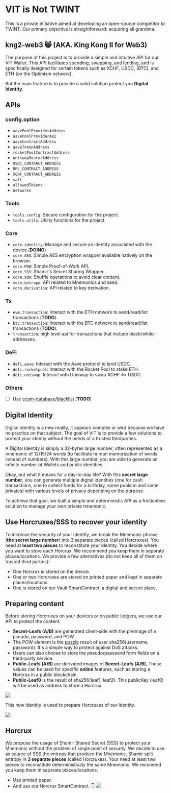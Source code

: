 # VIT is Not TWINT
This is a private initiative aimed at developing an open-source competitor to TWINT. Our primary objective is straightforward: acquiring all grandma.

## kng2-web3 😸 (AKA. King Kong II for Web3)
The purpose of this project is to provide a simple and intuitive API for our VIT Wallet. This API facilitates spending, swapping, and lending, and is specifically designed for certain tokens such as XCHF, USDC, (BTC), and ETH (on the Optimism network).

But the main feature is to provide a solid solution protect you **Digital Identity**.

## APIs
### config.option
* `aavePoolProviderAddress`
* `aavePoolProviderABI`
* `aaveContractAddress`
* `aaveTokenAddress`
* `rocketPoolContractAddress`
* `uniswapRouterAddress` 
* `USDC_CONTRACT_ADDRESS`
* `RPL_CONTRACT_ADDRESS`
* `XCHF_CONTRACT_ADDRESS`
* `salt`
* `allowedTokens`
* `networks`

### Tools
- `tools.config`: Secure configuration for the project.
- `tools.utils`: Utility functions for the project.

### Core
- `core.identity`: Manage and secure an identity associated with the device (**DOING**)
- `core.AES`: Simple AES encryption wrapper available natively on the browser.
- `core.POW`: Simple Proof-of-Work API.
- `core.SSS`: Shamir's Secret Sharing Wrapper.
- `core.XOR`: Shuffle operations to avoid clear content.
- `core.entropy`: API related to Mnemonics and seed.
- `core.derivation`: API related to key derivation.

### Tx
- `evm.transaction`: Interact with the ETH network to send/read/list transactions (**TODO**).
- `btc.transaction`: Interact with the BTC network to send/read/list transactions (**TODO**).
- `transaction`: high level api for transactions that include  black/white-addresses.

### DeFi
- `defi.aave`: Interact with the Aave protocol to lend USDC.
- `defi.rocketpool`: Interact with the Rocket Pool to stake ETH.
- `defi.uniswap`: Interact with Uniswap to swap XCHF <=> USDC.

### Others
- [ ] Use [scam-database/blacklist](https://github.com/scamsniffer/scam-database/tree/main/blacklist) (**TODO**)


## Digital Identity
Digital identity is a new reality, it appears complex or wird because we have no practice on that subject. The goal of VIT is to provide a few solutions to protect your identiy without the needs of a trusted thirdparties.

A Digital Identity is simply a 32-bytes large number, often represented as a mnemonic of 12/15/24 words (to facilitate human memorization of words instead of numbers). With this large number, you are able to generate an infinite number of Wallets and public identities.

Okay, but what it means for a day-to-day life? With this **secret large number**, you can generate multiple digital identities (one for cash transactions, one to collect funds for a birthday, some publicm and some privates) with various levels of privacy depending on the purpose.

To achieve that goal, we built a simple and deterministic API as a frictionless solution to manage your own private mnemonic.

## Use Horcruxes/SSS to recover your identity
To increase the security of your identity, we break the Mnemonic phrase (**the secret large number**) into 3 separate pieces (called Horcruxes). You need at **least two pieces** to reconstitute your identity. You decide where you want to store each Horcrux. We recommend you keep them in separate places/locations. We provide a few alternatives (do not keep all of them on trusted third parties):

* One Horcrux is stored on the device.
* One or two Horcruxes are stored on printed paper and kept in separate places/locations.
* One is stored on our Vault SmartContract, a digital and secure place.


## Preparing content
Before storing Horcruxes on your devices or on public ledgers, we use our API to protect the content.

* **Secret-Leafs (A/B)** are generated client-side with the preimage of a pseudo, password, and POW. 
* The POW element is the [puzzle](https://en.wikipedia.org/wiki/Proof_of_work#List_of_proof-of-work_functions) result of user sha256(username, password). It's a simple way to protect against DoS attacks. 
* Users can also choose to store the pseudo/password form fields on a third-party service.
* **Public-Leafs (A/B)** are derivated images of **Secret-Leafs (A/B)**, These values can be used for specific **online** features, such as storing a Horcrux in a public blockchain.
* **Public-Leaf0** is the result of sha256(leaf1, leaf2). This publicKey (leaf0) will be used as address to store a Horcrux.


[![](https://mermaid.ink/img/pako:eNqdV1tv4jgU_itRRiN1tIByv_StQCuNVM0-lN2XYR6c2AELkzCOMy3T9r-PnUuxHRLYdSSU-Hzn9vn42LyaaQGReWtuKDhsjdVynRt8lFXSTByqhOB0ShDIykb0z9fld_FpTUtWUASnFYY_jOl0aryJafut1bn7gJ-ETiecN0KUw-alVTkh3TejRClF7E4GzE8ArwO0prS4G5kcd2vOmM6mxl1_ai5PzeupRX-K06NF3k2MeG4cVCWiOdijm-_i7ceXRtaYPRTPdjP_F3_tZLWPK7Nbdnaczg4oS9nYQgmiFj8XFEpoza14zIm5R3QPMOQV8irEa5Nt0R6tzVv-ClEGKsLW5kQS_QsoBglBpcC8tuGbCUh3G1pU3Hat-rzFDLWKQn6geA_ocVGQgjaIT_eL-8XDg4ThWRc51FAZH1C2xBBlWAVtS3ITWRPDtqzPEyMOZk7o-VYcWW78-Us_iDnnBVFN3_G4gUDoR4P6HwGetRB8GHBnvhN7th0GXqgY6GI_qx9dDqBNYIVemMyR7dquZZ0LVEdafDj2mYg0IN0kN_HMt9phc1YHv-QACc6R7M-th-JPDUiV8krM57vNeIGcAL3aSGpe7VYcu6G1nPfETisGfCjeAaXF8xYBOJpBVuTsAewxOTaI9ZpnRVFSpVvEjH0pvifGL0QhyMHEELuFaOpP-He7w-zg8CLTBxJE5tpW-oQi8UiwnLf0EZpqcZ3qEBEpqUq-8iNMdgjZTI-wtj884nw3vuiYETS86ghu0ON1mYOUn0lyUPXW9eNZ4AR2EDmO504M_hmGge8Gru1EYj-Fs9iy48AKI89V9lNjbpjJWq5tjYTwKHXMo1r3G4qOct3iTQ7IMAGNfDW6NZrSKF54tKNN9AN3tsn9b6ZqsxeYIEVxuADJC4Z6kfULq4apifIC9QHUMJeXBv8CDBd532cQBOeRmltPPEoP-lmhPEXfqn2iWNRPPN6s-vZ4XwU3tuWIs4r_OL4_MayZFytFSdjTOd0LDpwTUZ5yGDBQ7vr5-66XJakOU5OPQGxBqGEE5494s2UjoXW4KyBLQHcjS9jB_q5YiSG6Arng98iduKCo555rB66-4Gh1HTUSWCUoydIwyyTkhmL59CCCJ60ZwCI_Y2oUqUeo4VKKWT-LLIv40GFqNSJlcQsIjlojUxF1ExhZAsQPUKpR5PsOHzpI73U9VEr4jVWghq44GSZkdTwga6gRdgB76IjrAM6pP7qWd_kW2em5Jz3bOekNXv46PU_SC4Pr_fknvel_cBdIN8zrnYVSkFE06E2ova_zd_5HojpAwNA9xPw4NG8zQEo0MUHFiqdjnpq3jFaoAy0x4P9z9i3q_Q9TVEve)](https://mermaid-js.github.io/mermaid-live-editor/edit/#pako:eNqdV1tv4jgU_itRRiN1tIByv_StQCuNVM0-lN2XYR6c2AELkzCOMy3T9r-PnUuxHRLYdSSU-Hzn9vn42LyaaQGReWtuKDhsjdVynRt8lFXSTByqhOB0ShDIykb0z9fld_FpTUtWUASnFYY_jOl0aryJafut1bn7gJ-ETiecN0KUw-alVTkh3TejRClF7E4GzE8ArwO0prS4G5kcd2vOmM6mxl1_ai5PzeupRX-K06NF3k2MeG4cVCWiOdijm-_i7ceXRtaYPRTPdjP_F3_tZLWPK7Nbdnaczg4oS9nYQgmiFj8XFEpoza14zIm5R3QPMOQV8irEa5Nt0R6tzVv-ClEGKsLW5kQS_QsoBglBpcC8tuGbCUh3G1pU3Hat-rzFDLWKQn6geA_ocVGQgjaIT_eL-8XDg4ThWRc51FAZH1C2xBBlWAVtS3ITWRPDtqzPEyMOZk7o-VYcWW78-Us_iDnnBVFN3_G4gUDoR4P6HwGetRB8GHBnvhN7th0GXqgY6GI_qx9dDqBNYIVemMyR7dquZZ0LVEdafDj2mYg0IN0kN_HMt9phc1YHv-QACc6R7M-th-JPDUiV8krM57vNeIGcAL3aSGpe7VYcu6G1nPfETisGfCjeAaXF8xYBOJpBVuTsAewxOTaI9ZpnRVFSpVvEjH0pvifGL0QhyMHEELuFaOpP-He7w-zg8CLTBxJE5tpW-oQi8UiwnLf0EZpqcZ3qEBEpqUq-8iNMdgjZTI-wtj884nw3vuiYETS86ghu0ON1mYOUn0lyUPXW9eNZ4AR2EDmO504M_hmGge8Gru1EYj-Fs9iy48AKI89V9lNjbpjJWq5tjYTwKHXMo1r3G4qOct3iTQ7IMAGNfDW6NZrSKF54tKNN9AN3tsn9b6ZqsxeYIEVxuADJC4Z6kfULq4apifIC9QHUMJeXBv8CDBd532cQBOeRmltPPEoP-lmhPEXfqn2iWNRPPN6s-vZ4XwU3tuWIs4r_OL4_MayZFytFSdjTOd0LDpwTUZ5yGDBQ7vr5-66XJakOU5OPQGxBqGEE5494s2UjoXW4KyBLQHcjS9jB_q5YiSG6Arng98iduKCo555rB66-4Gh1HTUSWCUoydIwyyTkhmL59CCCJ60ZwCI_Y2oUqUeo4VKKWT-LLIv40GFqNSJlcQsIjlojUxF1ExhZAsQPUKpR5PsOHzpI73U9VEr4jVWghq44GSZkdTwga6gRdgB76IjrAM6pP7qWd_kW2em5Jz3bOekNXv46PU_SC4Pr_fknvel_cBdIN8zrnYVSkFE06E2ova_zd_5HojpAwNA9xPw4NG8zQEo0MUHFiqdjnpq3jFaoAy0x4P9z9i3q_Q9TVEve)

This how identity is used to prepare Horcruxes of our Identity.


[![](https://mermaid.ink/img/pako:eNqdV1uP4jYU_itR0EpMl2FyJyDtSp2bKnXUrcSofVj2wUkcsAgJdZyZoaP573ucC7EdEmiNROSc79w-Hx8773qYRVhf6DlDDN8TtKZod_1irVINxvdffmjX11-15XJ5k2oLbblBO0K1JQ4pZnxG8U26SitwaUHbZDSkxds4LzGTPM9v0ivtXVNGpcJHZZt72ZE3TFtBZaGVLDRUsM34SvvytZaNBDMlpATXEYDRSvpRPdrXHJSzjOIm8jSDwClZb5iWxZUIkuVPtMbf90XwOz780L5oBUmZ5Xrjo6mrlZJ9GWGRY5qiHZ7sUZ6_ZjQazL_huNECzyTCKSPscLRU5lyQqKvVuBC1WregtRe1jj5KCioOW-nR1klpQ3kp3KBRNV8ImbRvSxCECBXz2691KYyqcIogIeFxYUTupKwvpkysgWrOJX9--3vEZ6dkPExZ1qAl8UIzDcPY5RoEnb3Cv8tncrZHpWOu_M1nwDcrdnPk_6OqFX2i7zDdIRLBpnvnopXONniHVzpwqUc4RkXCVvpEEP2FKEFBgnOOea_MrfQAhds1zYo0qlRfN4ThWpHL95TsED3cZUlGK8To4e7h7vFRwMDSZGmkoGIYkWiJYcqIDNrkydg3JpyjTxNt7k2tmeMac9-w55-uukHcQllhquhbDhjwuL7fq38M8KQF72jAnrrW3DHNmefMJANN7Cf1_fMB1Ak84zcmcmTapm0YpwJVkVBEhmWeiEgB0nUwnk9dox4msNo7EwNMSIpFf3Y5JH9yQLIUKjG93a6HC6QFdGojKHk1a_Hcnhn3tx2xVYsRDMk7ojR73WAUDWYQZyl7hJMnOVSI1Qqyojgowg30GtiUMJ9oL5hGKEUTje-WRFFfkn_rHWZ6-zeRPhTg5FbZSiPs858AS-GUHKCpFJep9hERJkUOKz_AZIMQzXQIq_vDE0m3w4tOWIL7Vx1Ha_x0WeYohHNQDKrcuu586lme6fmW5dgTDaazmefanm1aPt9Ps-ncMOeeMfMdW9pPlbl-Jku5sjWCBKJUMU9y3a8pPoh1S9YpSvoJqOTPg1ujKo3sDaIdbKJH3Mkm97-ZKs2eYSLJsv0ZCL_cdCLrFlYJkxOFAnVRpGDOLw15QYxkaden53mnkYpbh_-kHvRPgdMQ_1HsAsmieuJBs-rag76KxqZh8bMK_izXnWjG1JlLRZmw5SndMw6slihHOgwYyrfd_F3biYNQhcnJ-2huRJGC4Zw_8evpQGgN7gLIPaLbgSVsYN8KlsOd7ALkHVzptvyCIp97tunZ6oLj58uoEcAyQUEczuJYQK4pEU-PhPOkNIMoS0-YGkSqESq4kBLWzSKOfRgqTK5GLC1uFqGD0shkRNkEBpYAwwFKFYpc14KhgtRe10GFCdz_OarvihOTJHk-7LHR1wgbgNl3xDUAq-2PtuGcv0U2enarZ1qtXu_lr9FzBL2Zd7k_t9W7_g_uPOGGebmzmRCk7_d642rwLfEBHxLFPoIPp4eIwHGoL2KU5Hiiwydotjykob5gtMANqP6yr1EfPwGx6qMs)](https://mermaid-js.github.io/mermaid-live-editor/edit/#pako:eNqdV1uP4jYU_itR0EpMl2FyJyDtSp2bKnXUrcSofVj2wUkcsAgJdZyZoaP573ucC7EdEmiNROSc79w-Hx8773qYRVhf6DlDDN8TtKZod_1irVINxvdffmjX11-15XJ5k2oLbblBO0K1JQ4pZnxG8U26SitwaUHbZDSkxds4LzGTPM9v0ivtXVNGpcJHZZt72ZE3TFtBZaGVLDRUsM34SvvytZaNBDMlpATXEYDRSvpRPdrXHJSzjOIm8jSDwClZb5iWxZUIkuVPtMbf90XwOz780L5oBUmZ5Xrjo6mrlZJ9GWGRY5qiHZ7sUZ6_ZjQazL_huNECzyTCKSPscLRU5lyQqKvVuBC1WregtRe1jj5KCioOW-nR1klpQ3kp3KBRNV8ImbRvSxCECBXz2691KYyqcIogIeFxYUTupKwvpkysgWrOJX9--3vEZ6dkPExZ1qAl8UIzDcPY5RoEnb3Cv8tncrZHpWOu_M1nwDcrdnPk_6OqFX2i7zDdIRLBpnvnopXONniHVzpwqUc4RkXCVvpEEP2FKEFBgnOOea_MrfQAhds1zYo0qlRfN4ThWpHL95TsED3cZUlGK8To4e7h7vFRwMDSZGmkoGIYkWiJYcqIDNrkydg3JpyjTxNt7k2tmeMac9-w55-uukHcQllhquhbDhjwuL7fq38M8KQF72jAnrrW3DHNmefMJANN7Cf1_fMB1Ak84zcmcmTapm0YpwJVkVBEhmWeiEgB0nUwnk9dox4msNo7EwNMSIpFf3Y5JH9yQLIUKjG93a6HC6QFdGojKHk1a_Hcnhn3tx2xVYsRDMk7ojR73WAUDWYQZyl7hJMnOVSI1Qqyojgowg30GtiUMJ9oL5hGKEUTje-WRFFfkn_rHWZ6-zeRPhTg5FbZSiPs858AS-GUHKCpFJep9hERJkUOKz_AZIMQzXQIq_vDE0m3w4tOWIL7Vx1Ha_x0WeYohHNQDKrcuu586lme6fmW5dgTDaazmefanm1aPt9Ps-ncMOeeMfMdW9pPlbl-Jku5sjWCBKJUMU9y3a8pPoh1S9YpSvoJqOTPg1ujKo3sDaIdbKJH3Mkm97-ZKs2eYSLJsv0ZCL_cdCLrFlYJkxOFAnVRpGDOLw15QYxkaden53mnkYpbh_-kHvRPgdMQ_1HsAsmieuJBs-rag76KxqZh8bMK_izXnWjG1JlLRZmw5SndMw6slihHOgwYyrfd_F3biYNQhcnJ-2huRJGC4Zw_8evpQGgN7gLIPaLbgSVsYN8KlsOd7ALkHVzptvyCIp97tunZ6oLj58uoEcAyQUEczuJYQK4pEU-PhPOkNIMoS0-YGkSqESq4kBLWzSKOfRgqTK5GLC1uFqGD0shkRNkEBpYAwwFKFYpc14KhgtRe10GFCdz_OarvihOTJHk-7LHR1wgbgNl3xDUAq-2PtuGcv0U2enarZ1qtXu_lr9FzBL2Zd7k_t9W7_g_uPOGGebmzmRCk7_d642rwLfEBHxLFPoIPp4eIwHGoL2KU5Hiiwydotjykob5gtMANqP6yr1EfPwGx6qMs)

## Horcrux
We propose the usage of Shamir Shared Secret (SSS) to protect your Mnemonic without the problem of single point of security. We decide to use as source of SSS the entropy that produce the Mnemonic. Shamir split entropy in **3 separate pieces** (called Horcruxes). Your need at least two pieces to reconstitute deterministicaly the same Mnemonic. We recomend you keep them in separate places/locations:

* Use printed paper.
* And use our Horcrux SmartContract. 👇
[![](https://mermaid.ink/img/pako:eNqdV-mO2zYQfhVBQQBv61V1SzaQBboXFsii-bFGESAOCkoa2ax1OBS1u84iL5VH6JN1dNkSZcluacAQNd9cH4dD6k320wDkuZxxwuGWkhUj8eWzvkyWiYRjnTKf5a-_JdLl5ZX0UM0UnwGiJ4qiXEhzactSDj6HQMrWhAFi01B6WpOYssrINvci6n-E3YiRjKeMrEDaIKpxXsZ0FP8mCaNSKMaXX76WbgqD8AXNfZ1LzyTK4QiGwbecMpjXXhtx_bqG_I25tQKM84xLHkgQb_mQ0sF3C9B6WWDuFg-flcXn2nIt-CDlNOG6ZU_KkC8O2g28UC3CryQ_CqqqRxpAwinfTbYky15SFlx02H4GRsNdyZ6AzzNgCYnhBL67GC3x2GLQ4K8mnNI6zrFGOvLG_ZAc5y1OsZQ-lkv69PD7JKfBr_ts__kpfbg6lJrIe62452-OC0aCRliRfyXF9BXLeF_0NcnyVI6BxYQGuFHeipdLma8hhqU8x8cAQpJHfClPW6I_CaPEiyArMG-VoaXsEX-zYmmeBJXqy5pyqBUL-ZbRmLDdTRqlrEK8u7u5u7m_b2Ey8NMkEFAhjqBtiQPjtAtaZ9HEVaeSpqrvp9LMVnTHtNSZqxqz9xf9IK6RVWCCvm6iAbvQdwf19wEetWDvDRiKpc9MTXNs0-kYaGI_qu-eDqBOYAGvvM2RZmiGqh4LVESqOHTtSEQCkK28yUyx1HpoyOrgrB1gRBNo-zPK0fHXDagrxUpMrjer8QI5AHq14ZW8arV4Zjjq7XVPrNdigqPjnTCWvqxx84xmEKYJv8cjINpViOUSs2Lg5f4auBRnxXwqYRsJSEKmUrFbIkH9iX6vd5hmb1_b9BEPomthK70Dt_i1YAmebCM0leIy1SEi_Ah7PbARJhtE20yPsLo_PNJkM77olEcwvOoQrODxvMyJj22tHVS5da2ZYuu2Zru6bhpTCaeOY1uGbWi6W-wnR5mp2sxWHdc0OvupMjfMZCkXtoYXYZQi5rFb9yuGfbpVt3SVkGiYgEq-GN0aVWmkrxjtaBPd4442uf_NVGn2BBNRmm5PQBK8UPUi6xdWCesmigVqkUDAnF4a-kw4TZO-T9u2jyMFt2bx6_SgbzkkPvyRx17HonjiYbPq28O-SiaaqhdnFf7pljWVVMWcdYoy4k_HdE840A9EmZ3DgJNs08_fMszQ80VYN3mXzNQgEDAF5490teYjoTW4MyC3hG1GlrCBfcp5hhe7M5A3eE3aFBeU7rlnaLYhLjgszqOmBe4S5IW-E4Yt5IrR9ukRFTwJzSBIkyOmRpFihALOZ5T3swhDF4cI61YjdBY3DchOaGRdRNkERpYA8ABlAkWWpeMQQWKv66H8CK-_BWroihPSKFrstqAONcIGoA0dcQ1AP_RHQzVP3yIbPeOgp-kHvcHLX6NntvQc-3x_1kHv8j-4s1s3zPOdOa0gXXfQW6GGn2rFh0S-DfA76i6geBzK85BEGUxlkvP0aZf48pyzHBpQ_TVeo378C6WSmNU)](https://mermaid-js.github.io/mermaid-live-editor/edit/#pako:eNqdV-mO2zYQfhVBQQBv61V1SzaQBboXFsii-bFGESAOCkoa2ax1OBS1u84iL5VH6JN1dNkSZcluacAQNd9cH4dD6k320wDkuZxxwuGWkhUj8eWzvkyWiYRjnTKf5a-_JdLl5ZX0UM0UnwGiJ4qiXEhzactSDj6HQMrWhAFi01B6WpOYssrINvci6n-E3YiRjKeMrEDaIKpxXsZ0FP8mCaNSKMaXX76WbgqD8AXNfZ1LzyTK4QiGwbecMpjXXhtx_bqG_I25tQKM84xLHkgQb_mQ0sF3C9B6WWDuFg-flcXn2nIt-CDlNOG6ZU_KkC8O2g28UC3CryQ_CqqqRxpAwinfTbYky15SFlx02H4GRsNdyZ6AzzNgCYnhBL67GC3x2GLQ4K8mnNI6zrFGOvLG_ZAc5y1OsZQ-lkv69PD7JKfBr_ts__kpfbg6lJrIe62452-OC0aCRliRfyXF9BXLeF_0NcnyVI6BxYQGuFHeipdLma8hhqU8x8cAQpJHfClPW6I_CaPEiyArMG-VoaXsEX-zYmmeBJXqy5pyqBUL-ZbRmLDdTRqlrEK8u7u5u7m_b2Ey8NMkEFAhjqBtiQPjtAtaZ9HEVaeSpqrvp9LMVnTHtNSZqxqz9xf9IK6RVWCCvm6iAbvQdwf19wEetWDvDRiKpc9MTXNs0-kYaGI_qu-eDqBOYAGvvM2RZmiGqh4LVESqOHTtSEQCkK28yUyx1HpoyOrgrB1gRBNo-zPK0fHXDagrxUpMrjer8QI5AHq14ZW8arV4Zjjq7XVPrNdigqPjnTCWvqxx84xmEKYJv8cjINpViOUSs2Lg5f4auBRnxXwqYRsJSEKmUrFbIkH9iX6vd5hmb1_b9BEPomthK70Dt_i1YAmebCM0leIy1SEi_Ah7PbARJhtE20yPsLo_PNJkM77olEcwvOoQrODxvMyJj22tHVS5da2ZYuu2Zru6bhpTCaeOY1uGbWi6W-wnR5mp2sxWHdc0OvupMjfMZCkXtoYXYZQi5rFb9yuGfbpVt3SVkGiYgEq-GN0aVWmkrxjtaBPd4442uf_NVGn2BBNRmm5PQBK8UPUi6xdWCesmigVqkUDAnF4a-kw4TZO-T9u2jyMFt2bx6_SgbzkkPvyRx17HonjiYbPq28O-SiaaqhdnFf7pljWVVMWcdYoy4k_HdE840A9EmZ3DgJNs08_fMszQ80VYN3mXzNQgEDAF5490teYjoTW4MyC3hG1GlrCBfcp5hhe7M5A3eE3aFBeU7rlnaLYhLjgszqOmBe4S5IW-E4Yt5IrR9ukRFTwJzSBIkyOmRpFihALOZ5T3swhDF4cI61YjdBY3DchOaGRdRNkERpYA8ABlAkWWpeMQQWKv66H8CK-_BWroihPSKFrstqAONcIGoA0dcQ1AP_RHQzVP3yIbPeOgp-kHvcHLX6NntvQc-3x_1kHv8j-4s1s3zPOdOa0gXXfQW6GGn2rFh0S-DfA76i6geBzK85BEGUxlkvP0aZf48pyzHBpQ_TVeo378C6WSmNU)